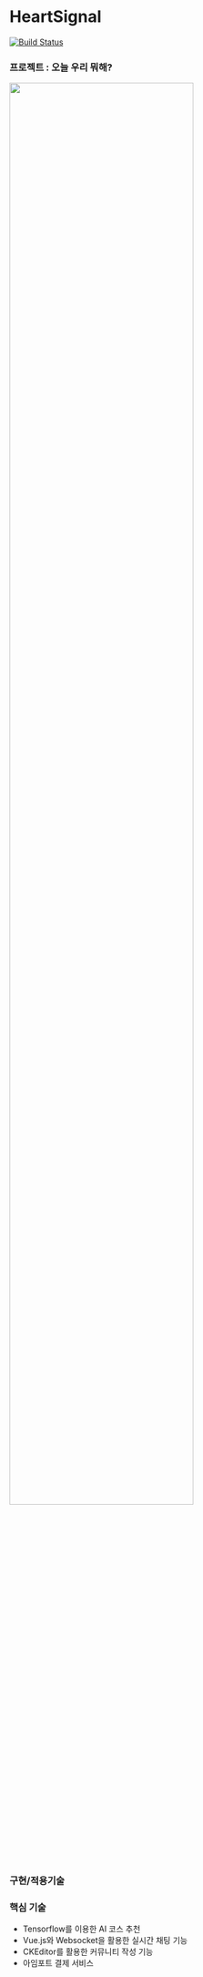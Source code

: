 # HeartSignal
[![Build Status](https://app.travis-ci.com/Dinner-Time/HeartSignal.svg?branch=master)](https://app.travis-ci.com/Dinner-Time/HeartSignal)

### 프로젝트 : 오늘 우리 뭐해?
​<img width="80%" src="https://user-images.githubusercontent.com/84840627/192125574-a63d4a6f-8425-4bf7-9f0f-d3767ae000ab.jpg"/>

### 구현/적용기술

### 핵심 기술

- Tensorflow를 이용한 AI 코스 추천
- Vue.js와 Websocket을 활용한 실시간 채팅 기능
- CKEditor를 활용한 커뮤니티 작성 기능
- 아임포트 결제 서비스
